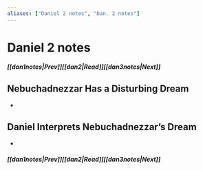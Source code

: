 ```yaml
---
aliases: ["Daniel 2 notes", "Dan. 2 notes"]
---
```

# Daniel 2 notes
##### <span class=arrow-left></span>[[dan1notes|Prev]]<span class=navigation-separator></span>[[dan2|Read]]<span class=navigation-separator></span>[[dan3notes|Next]]<span class=arrow-right></span>
## Nebuchadnezzar Has a Disturbing Dream
- 
## Daniel Interprets Nebuchadnezzar’s Dream
- 
##### <span class=arrow-left></span>[[dan1notes|Prev]]<span class=navigation-separator></span>[[dan2|Read]]<span class=navigation-separator></span>[[dan3notes|Next]]<span class=arrow-right></span>
